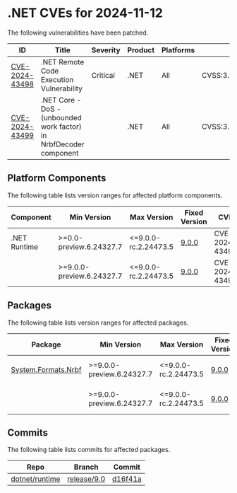 # .NET CVEs for 2024-11-12

The following vulnerabilities have been patched.

| ID                | Title             | Severity      | Product       | Platforms     | CVSS                         |
| ----------------- | ----------------- | ------------- | ------------- | ------------- | ---------------------------- |
| [CVE-2024-43498][CVE-2024-43498] | .NET Remote Code Execution Vulnerability | Critical | .NET | All | CVSS:3.1/AV:N/AC:L/PR:N/UI:R/S:U/C:H/I:H/A:H/E:U/RL:O/RC:C |
| [CVE-2024-43499][CVE-2024-43499] | .NET Core - DoS - (unbounded work factor) in NrbfDecoder component |  | .NET | All | CVSS:3.1/AV:N/AC:L/PR:N/UI:N/S:U/C:N/I:N/A:H/E:U/RL:O/RC:C |

## Platform Components

The following table lists version ranges for affected platform components.

| Component     | Min Version   | Max Version | Fixed Version | CVE     | Source fix |
| ------------- | ------------- | --------- | --------- | ------------- | -------- |
| .NET Runtime  | >=0.0-preview.6.24327.7 | <=9.0.0-rc.2.24473.5 | [9.0.0](https://github.com/dotnet/core/blob/main/release-notes/9.0/9.0.0/9.0.0.md) | CVE-2024-43498 | [d16f41a][d16f41a]  |
|               | >=9.0.0-preview.6.24327.7 | <=9.0.0-rc.2.24473.5 | [9.0.0](https://github.com/dotnet/core/blob/main/release-notes/9.0/9.0.0/9.0.0.md) | CVE-2024-43499 | [d16f41a][d16f41a]  |

## Packages

The following table lists version ranges for affected packages.

| Package       | Min Version   | Max Version | Fixed Version | CVE     | Source fix |
| ------------- | ------------- | --------- | --------- | ------------- | -------- |
| [System.Formats.Nrbf][System.Formats.Nrbf] | >=9.0.0-preview.6.24327.7 | <=9.0.0-rc.2.24473.5 | [9.0.0](https://www.nuget.org/packages/System.Formats.Nrbf/9.0.0) | CVE-2024-43498 | [d16f41a][d16f41a]  |
|               | >=9.0.0-preview.6.24327.7 | <=9.0.0-rc.2.24473.5 | [9.0.0](https://www.nuget.org/packages/System.Formats.Nrbf/9.0.0) | CVE-2024-43499 | [d16f41a][d16f41a]  |


## Commits

The following table lists commits for affected packages.

| Repo                        | Branch            | Commit                                                   |
| --------------------------- | ----------------- | -------------------------------------------------------- |
| [dotnet/runtime][dotnet/runtime] | [release/9.0][release/9.0] | [d16f41a][d16f41a]                         |


[CVE-2024-43498]: https://github.com/dotnet/runtime/security/advisories/GHSA-v7vf-f5q6-m899
[CVE-2024-43499]: https://github.com/dotnet/runtime/security/advisories/GHSA-6x36-qxmj-rv4p
[System.Formats.Nrbf]: https://www.nuget.org/packages/System.Formats.Nrbf
[dotnet/runtime]: https://github.com/dotnet/runtime
[release/9.0]: https://github.com/dotnet/runtime/tree/release/9.0
[d16f41a]: https://github.com/dotnet/runtime/commit/d16f41ad8fded18bf82bca88df27967cc3365eb0
